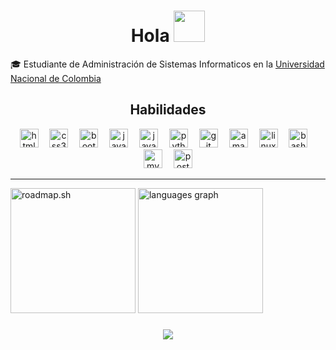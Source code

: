 <h1 align="center">Hola <img src="https://media.giphy.com/media/5xRW2cUKfcyQg/giphy.gif" width=50></h2>

<p>🎓 Estudiante de Administración de Sistemas Informaticos en la <a href="https://www.manizales.unal.edu.co/"> Universidad Nacional de Colombia</a></p>

<h2 align="center">Habilidades</h2>

<div align="center">
  <img src="https://skillicons.dev/icons?i=html" height="30" alt="html5 logo"  />
  <img width="10" />
  <img src="https://skillicons.dev/icons?i=css" height="30" alt="css3 logo"  />
  <img width="10" />
  <img src="https://skillicons.dev/icons?i=bootstrap" height="30" alt="bootstrap logo"  />
  <img width="10" />
  <img src="https://skillicons.dev/icons?i=js" height="30" alt="javascript logo"  />
  <img width="10" />
  <!--- <img src="https://skillicons.dev/icons?i=php" height="30" alt="php logo"  />--->
  <!--- <img width="10" />--->
  <!---<img src="https://skillicons.dev/icons?i=react" height="30" alt="react logo"  />--->
  <!--- <img width="10" />--->
  <!---<img src="https://skillicons.dev/icons?i=laravel" height="30" alt="laravel logo"  />--->
  <!---<img width="10" />--->
  <img src="https://skillicons.dev/icons?i=java" height="30" alt="java logo"  />
  <img width="10" />
  <img src="https://skillicons.dev/icons?i=py" height="30" alt="python logo"  />
  <img width="10" />
  <img src="https://skillicons.dev/icons?i=git" height="30" alt="git logo"  />
  <img width="10" />
  <img src="https://skillicons.dev/icons?i=aws" height="30" alt="amazonwebservices logo"  />
  <img width="10" />
  <img src="https://skillicons.dev/icons?i=linux" height="30" alt="linux logo"  />
  <img width="10" />
  <img src="https://skillicons.dev/icons?i=bash" height="30" alt="bash logo"  />
  <img width="10" />
  <img src="https://skillicons.dev/icons?i=mysql" height="30" alt="mysql logo"  />
  <img width="10" />
  <img src="https://skillicons.dev/icons?i=postgres" height="30" alt="postgresql logo"  />
</div>
<hr>

<div align="">
  <a href="https://roadmap.sh"><img src="https://roadmap.sh/card/wide/65f4c475275ac16edcb544aa?variant=dark" alt="roadmap.sh" height="200"/></a>
</hr>
  <img src="https://github-readme-stats.vercel.app/api/top-langs?username=astrxnomo&locale=en&hide_title=true&layout=compact&card_width=320&langs_count=8&theme=dark&hide_border=true" height="200" alt="languages graph"  />
</div>



###

<div align="center">
  <img src="https://visitor-badge.laobi.icu/badge?page_id=astrxnomo.astrxnomo&left_color=blueviolet"  />
</div>



